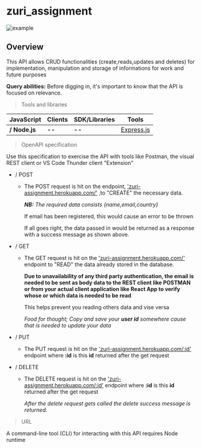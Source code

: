 # zuri_assignment

![example](https://user-images.githubusercontent.com/72243506/118078934-fb110000-b36b-11eb-9945-bfb1c418cf9e.png)

## Overview

This API allows CRUD functionalities (create,reads,updates and deletes) for
implementation, manipulation and storage of informations for work and future
purposes

**Query abilities:** Before digging in, it's important to know that the API is
focused on relevance.

> Tools and libraries

| **JavaScript** | Clients | SDK/Libraries | Tools                                |
| -------------- | ------- | ------------- | ------------------------------------ |
| **/ Node.js**  | **--**  | **--**        | [Express.js](https://expressjs.com/) |

> OpenAPI specification

Use this specification to exercise the API with tools like Postman, the visual
REST client or VS Code Thunder client "Extension"

-   / POST

    -   The POST request is hit on the endpoint,
        ['zuri-assignment.herokuapp.com/'](zuri-assignment.herokuapp.com/) ,to
        "CREATE" the necessary data.

        _**NB:** The required data consists {name,email,country}_

        If email has been registered, this would cause an error to be thrown

        If all goes right, the data passed in would be returned as a response
        with a success message as shown above.

-   / GET

    -   The GET request is hit on the
        ['zuri-assignment.herokuapp.com/'](zuri-assignment.herokuapp.com/)
        endpoint to "READ" the data already stored in the database.

        **Due to unavailability of any third party authentication, the email is
        needed to be sent as body data to the REST client like POSTMAN or from
        your actual client application like React App to verify whose or which
        data is needed to be read**

        This helps prevent you reading others data and vise versa

        _Food for thought; Copy and save your **user id** somewhere cause that
        is needed to update your data_

-   / PUT
    -   The PUT request is hit on the
        ['zuri-assignment.herokuapp.com/:id'](zuri-assignment.herokuapp.com/)
        endpoint where **:id** is this **id** returned after the get request
-   / DELETE

    -   The DELETE request is hit on the
        ['zuri-assignment.herokuapp.com/:id'](zuri-assignment.herokuapp.com/)
        endpoint where **:id** is this **id** returned after the get request

        _After the delete request gets called the delete success message is
        returned._

> URL

A command-line tool (CLI) for interacting with this API requires Node runtime

